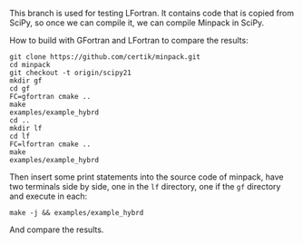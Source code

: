 This branch is used for testing LFortran. It contains code that is copied from SciPy, so once we can compile it, we can compile Minpack in SciPy.

How to build with GFortran and LFortran to compare the results:
```
git clone https://github.com/certik/minpack.git
cd minpack
git checkout -t origin/scipy21
mkdir gf
cd gf
FC=gfortran cmake ..
make
examples/example_hybrd
cd ..
mkdir lf
cd lf
FC=lfortran cmake ..
make
examples/example_hybrd
```

Then insert some print statements into the source code of minpack, have two
terminals side by side, one in the `lf` directory, one if the `gf` directory
and execute in each:
```
make -j && examples/example_hybrd
```
And compare the results.
